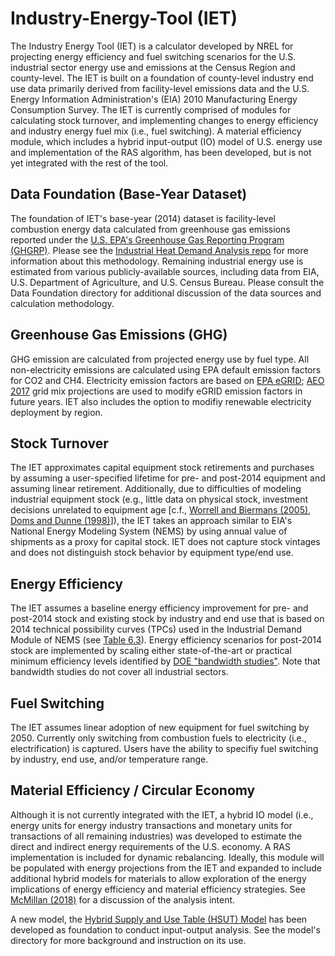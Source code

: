 # Industry-Energy-Tool (IET)
The Industry Energy Tool (IET) is a calculator developed by NREL for projecting energy efficiency and fuel switching scenarios for the U.S. industrial sector energy use and emissions at the Census Region and county-level. The IET is built on a foundation of county-level industry end use data primarily derived from facility-level emissions data and the U.S. Energy Information Administration's (EIA) 2010 Manufacturing Energy Consumption Survey.
The IET is currently comprised of modules for calculating stock turnover, and implementing changes to energy efficiency and industry energy fuel mix (i.e., fuel switching). A material efficiency module, which includes a hybrid input-output (IO) model of U.S. energy use and implementation of the RAS algorithm, has been developed, but is not yet integrated with the rest of the tool.

## Data Foundation (Base-Year Dataset)
The foundation of IET's base-year (2014) dataset is facility-level combustion energy data calculated from greenhouse gas emissions reported under the [U.S. EPA's Greenhouse Gas Reporting Program (GHGRP)](https://www.epa.gov/ghgreporting). Please see the [Industrial Heat Demand Analysis repo](https://github.com/NREL/Industrial-Heat-Demand-Analysis) for more information about this methodology. Remaining industrial energy use is estimated from various publicly-available sources, including data from EIA, U.S. Department of Agriculture, and U.S. Census Bureau. Please consult the Data Foundation directory for additional discussion of the data sources and calculation methodology.

## Greenhouse Gas Emissions (GHG)
GHG emission are calculated from projected energy use by fuel type. All non-electricity emissions are calculated using EPA default emission factors for CO2 and CH4. Electricity emission factors are based on [EPA eGRID](https://www.epa.gov/energy/emissions-generation-resource-integrated-database-egrid); [AEO 2017](https://www.eia.gov/outlooks/archive/aeo17/) grid mix projections are used to modify eGRID emission factors in future years. IET also includes the option to modifiy renewable electricity deployment by region.

## Stock Turnover
The IET approximates capital equipment stock retirements and purchases by assuming a user-specified lifetime for pre- and post-2014 equipment and assuming linear retirement. Additionally, due to difficulties of modeling industrial equipment stock (e.g., little data on physical stock, investment decisions unrelated to equipment age [c.f., [Worrell and Biermans (2005)](https://doi.org/10.1016/j.enpol.2003.10.017), [Doms and Dunne (1998)](https://doi.org/10.1006/redy.1998.0011)]), the IET takes an approach similar to EIA's National Energy Modeling System (NEMS) by using annual value of shipments as a proxy for capital stock. IET does not capture stock vintages and does not distinguish stock behavior by equipment type/end use.    

## Energy Efficiency
The IET assumes a baseline energy efficiency improvement for pre- and post-2014 stock and existing stock by industry and end use that is based on 2014 technical possibility curves (TPCs) used in the Industrial Demand Module of NEMS (see [Table 6.3](https://www.eia.gov/outlooks/archive/aeo14/assumptions/pdf/0554(2014).pdf)). Energy efficiency scenarios for post-2014 stock are implemented by scaling either state-of-the-art or practical minimum efficiency levels identified by [DOE "bandwidth studies"](https://www.energy.gov/eere/amo/energy-analysis-data-and-reports). Note that bandwidth studies do not cover all industrial sectors.

## Fuel Switching
The IET assumes linear adoption of new equipment for fuel switching by 2050. Currently only switching from combustion fuels to electricity (i.e., electrification) is captured. Users have the ability to specifiy fuel switching by industry, end use, and/or temperature range.  

## Material Efficiency / Circular Economy
Although it is not currently integrated with the IET, a hybrid IO model (i.e., energy units for energy industry transactions and monetary units for transactions of all remaining industries) was developed to estimate the direct and indirect energy requirements of the U.S. economy. A RAS implementation is included for dynamic rebalancing. Ideally, this module will be populated with energy projections from the IET and expanded to include additional hybrid models for materials to allow exploration of the energy implications of energy efficiency and material efficiency strategies. See [McMillan (2018)](https://www.nrel.gov/docs/fy18osti/70609.pdf) for a discussion of the analysis intent.  

A new model, the [Hybrid Supply and Use Table (HSUT) Model](./HSUT_model/) has been developed as foundation to conduct input-output analysis. See the model's directory for more background and instruction on its use.
